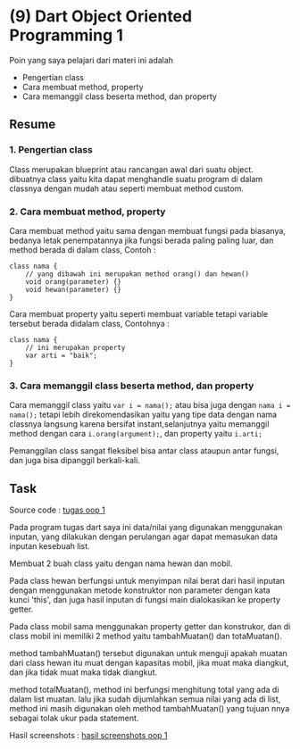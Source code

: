 # (9) Dart Object Oriented Programming 1

Poin yang saya pelajari dari materi ini adalah
- Pengertian class
- Cara membuat method, property
- Cara memanggil class beserta method, dan property

## Resume

### 1. Pengertian class

Class merupakan blueprint atau rancangan awal dari suatu object. dibuatnya class yaitu kita dapat menghandle suatu program di dalam classnya dengan mudah atau seperti membuat method custom.

### 2. Cara membuat method, property

Cara membuat method yaitu sama dengan membuat fungsi pada biasanya, bedanya letak penempatannya jika fungsi berada paling paling luar, dan method berada di dalam class, Contoh :

    class nama {
        // yang dibawah ini merupakan method orang() dan hewan()
        void orang(parameter) {}
        void hewan(parameter) {}
    }

Cara membuat property yaitu seperti membuat variable tetapi variable tersebut berada didalam class, Contohnya : 

    class nama {
        // ini merupakan property
        var arti = "baik";
    }
### 3. Cara memanggil class beserta method, dan property

Cara memanggil class yaitu `var i = nama();` atau bisa juga dengan `nama i = nama();` tetapi lebih direkomendasikan yaitu yang tipe data dengan nama classnya langsung karena bersifat instant,selanjutnya yaitu memanggil method dengan cara `i.orang(argument);`, dan property yaitu `i.arti;`


Pemanggilan class sangat fleksibel bisa antar class ataupun antar fungsi, dan juga bisa dipanggil berkali-kali.

## Task 

Source code : [tugas oop 1](praktikum/Task%201.dart)

Pada program tugas dart saya ini data/nilai yang digunakan menggunakan inputan, yang dilakukan dengan perulangan agar dapat memasukan data inputan kesebuah list.

Membuat 2 buah class yaitu dengan nama hewan dan mobil.

Pada class hewan berfungsi untuk menyimpan nilai berat dari hasil inputan dengan menggunakan metode konstruktor non parameter dengan kata kunci 'this', dan juga hasil inputan di fungsi main dialokasikan ke property getter.

Pada class mobil sama menggunakan property getter dan konstrukor, dan di class mobil ini memiliki 2 method yaitu tambahMuatan() dan totaMuatan().

method tambahMuatan() tersebut digunakan untuk menguji apakah muatan dari class hewan itu muat dengan kapasitas mobil, jika muat maka diangkut, dan jika tidak muat maka tidak diangkut.

method totalMuatan(), method ini berfungsi menghitung total yang ada di dalam list muatan. lalu jika sudah dijumlahkan semua nilai yang ada di list, method ini masih digunakan oleh method tambahMuatan() yang tujuan nnya sebagai tolak ukur pada statement.

Hasil screenshots : [hasil screenshots oop 1](screenshots/ss%20dart%20oop%201.png)